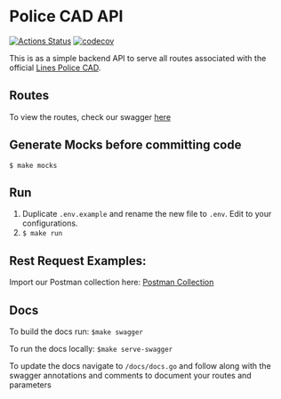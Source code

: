 # Police CAD API

[![Actions Status](https://github.com/linesmerrill/police-cad-api/actions/workflows/go.yml/badge.svg)](https://github.com/linesmerrill/police-cad-api/actions)
[![codecov](https://codecov.io/gh/linesmerrill/police-cad-api/branch/master/graph/badge.svg)](https://codecov.io/gh/linesmerrill/police-cad-api)

This is as a simple backend API to serve all routes associated with
the official [Lines Police CAD](https://github.com/Linesmerrill/police-cad).

## Routes

To view the routes, check our swagger [here](https://police-cad-api.herokuapp.com/)

## Generate Mocks before committing code

`$ make mocks`

## Run

1. Duplicate `.env.example` and rename the new file to `.env`. Edit to your configurations.
2. `$ make run`

## Rest Request Examples:

Import our Postman collection here: [Postman Collection](https://github.com/Linesmerrill/police-cad-api/blob/master/docs/postman/police-cad-api.postman_collection.json)

## Docs

To build the docs run:
`$make swagger`

To run the docs locally:
`$make serve-swagger`

To update the docs navigate to `/docs/docs.go` and follow along with the swagger annotations and comments to
document your routes and parameters